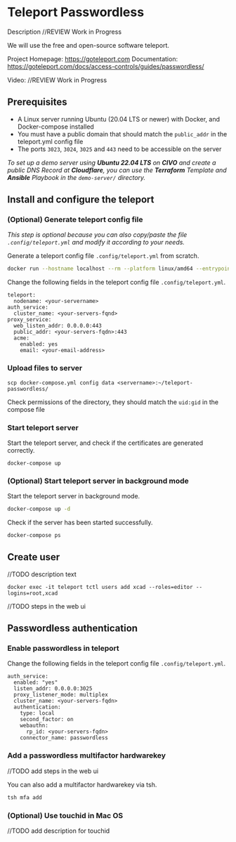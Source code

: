 # Teleport Passwordless
Description //REVIEW Work in Progress

We will use the free and open-source software teleport.

Project Homepage: https://goteleport.com
Documentation: https://goteleport.com/docs/access-controls/guides/passwordless/

Video: //REVIEW Work in Progress

## Prerequisites

- A Linux server running Ubuntu (20.04 LTS or newer) with Docker, and Docker-compose installed
- You must have a public domain that should match the `public_addr` in the teleport.yml config file
- The ports `3023`, `3024`, `3025` and `443` need to be accessible on the server

*To set up a demo server using **Ubuntu 22.04 LTS** on **CIVO** and create a public DNS Record at **Cloudflare**, you can use the **Terraform** Template and **Ansible** Playbook in the `demo-server/` directory.*

## Install and configure the teleport

### (Optional) Generate teleport config file

*This step is optional because you can also copy/paste the file `.config/teleport.yml` and modify it according to your needs.*

Generate a teleport config file `.config/teleport.yml` from scratch.

```bash
docker run --hostname localhost --rm --platform linux/amd64 --entrypoint=/bin/sh -v /Users/xcad/Projects/videos/teleport-passwordless/config:/etc/teleport -it quay.io/gravitational/teleport:10 -c "teleport configure > /etc/teleport/teleport.yaml"
```

Change the following fields in the teleport config file `.config/teleport.yml`.

```
teleport:
  nodename: <your-servername>
auth_service:
  cluster_name: <your-servers-fqnd>
proxy_service:
  web_listen_addr: 0.0.0.0:443
  public_addr: <your-servers-fqdn>:443
  acme:
    enabled: yes
    email: <your-email-address>
```

### Upload files to server
```
scp docker-compose.yml config data <servername>:~/teleport-passwordless/
```

Check permissions of the directory, they should match the `uid:gid` in the compose file

### Start teleport server

Start the teleport server, and check if the certificates are generated correctly.

```
docker-compose up
```

### (Optional) Start teleport server in background mode

Start the teleport server in background mode.

```bash
docker-compose up -d
```

Check if the server has been started successfully.

```bash
docker-compose ps
```

## Create user

//TODO description text

```
docker exec -it teleport tctl users add xcad --roles=editor --logins=root,xcad
```

//TODO steps in the web ui

## Passwordless authentication

### Enable passwordless in teleport

Change the following fields in the teleport config file `.config/teleport.yml`.

```
auth_service:
  enabled: "yes"
  listen_addr: 0.0.0.0:3025
  proxy_listener_mode: multiplex
  cluster_name: <your-servers-fqdn>
  authentication:
    type: local
    second_factor: on
    webauthn:
      rp_id: <your-servers-fqdn>
    connector_name: passwordless
```

### Add a passwordless multifactor hardwarekey

//TODO add steps in the web ui

You can also add a multifactor hardwarekey via tsh.

```bash
tsh mfa add
```

### (Optional) Use touchid in Mac OS

//TODO add description for touchid


